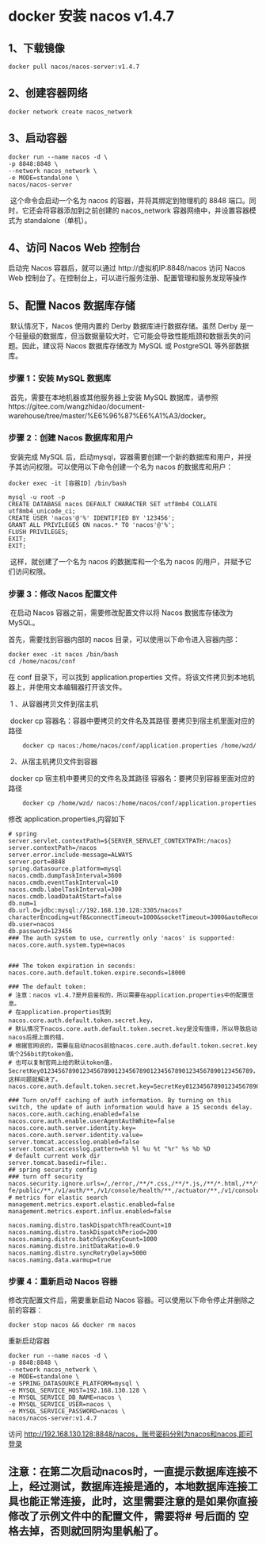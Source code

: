 # docker 安装 nacos v1.4.7

## 1、下载镜像

```shell
docker pull nacos/nacos-server:v1.4.7
```



## 2、创建容器网络

```shell
docker network create nacos_network
```

## 3、启动容器

```shell
docker run --name nacos -d \
-p 8848:8848 \
--network nacos_network \
-e MODE=standalone \
nacos/nacos-server
```

​	这个命令会启动一个名为 nacos 的容器，并将其绑定到物理机的 8848 端口。同时，它还会将容器添加到之前创建的 nacos_network 容器网络中，并设置容器模式为 standalone（单机）。

## 4、访问 Nacos Web 控制台

启动完 Nacos 容器后，就可以通过 http://虚拟机IP:8848/nacos 访问 Nacos Web 控制台了。在控制台上，可以进行服务注册、配置管理和服务发现等操作

## 5、配置 Nacos 数据库存储

​	默认情况下，Nacos 使用内置的 Derby 数据库进行数据存储。虽然 Derby 是一个轻量级的数据库，但当数据量较大时，它可能会导致性能瓶颈和数据丢失的问题。因此，建议将 Nacos 数据库存储改为 MySQL 或 PostgreSQL 等外部数据库。

### 	步骤 1：安装 MySQL 数据库

​	首先，需要在本地机器或其他服务器上安装 MySQL 数据库，请参照https://gitee.com/wangzhidao/document-warehouse/tree/master/%E6%96%87%E6%A1%A3/docker。

### 	步骤 2：创建 Nacos 数据库和用户

​	安装完成 MySQL 后，启动mysql，容器需要创建一个新的数据库和用户，并授予其访问权限。可以使用以下命令创建一个名为 nacos 的数据库和用户：

```shell
docker exec -it [容器ID] /bin/bash
```

```mysql
mysql -u root -p
CREATE DATABASE nacos DEFAULT CHARACTER SET utf8mb4 COLLATE utf8mb4_unicode_ci;
CREATE USER 'nacos'@'%' IDENTIFIED BY '123456';
GRANT ALL PRIVILEGES ON nacos.* TO 'nacos'@'%';
FLUSH PRIVILEGES;
EXIT;
EXIT;
```

​	这样，就创建了一个名为 nacos 的数据库和一个名为 nacos 的用户，并赋予它们访问权限。

### 	步骤 3：修改 Nacos 配置文件

​	在启动 Nacos 容器之前，需要修改配置文件以将 Nacos 数据库存储改为 MySQL。

首先，需要找到容器内部的 nacos 目录，可以使用以下命令进入容器内部：

```shell
docker exec -it nacos /bin/bash
cd /home/nacos/conf
```

在 conf 目录下，可以找到 application.properties 文件。将该文件拷贝到本地机器上，并使用文本编辑器打开该文件。

​	1 、从容器拷贝文件到宿主机

​		docker cp 容器名：容器中要拷贝的文件名及其路径 要拷贝到宿主机里面对应的路径

```shell
	docker cp nacos:/home/nacos/conf/application.properties /home/wzd/
```

​	2、从宿主机拷贝文件到容器

​		docker cp 宿主机中要拷贝的文件名及其路径 容器名：要拷贝到容器里面对应的路径

```shell
	docker cp /home/wzd/ nacos:/home/nacos/conf/application.properties 
```

修改 application.properties,内容如下

```properties
# spring
server.servlet.contextPath=${SERVER_SERVLET_CONTEXTPATH:/nacos}
server.contextPath=/nacos
server.error.include-message=ALWAYS
server.port=8848
spring.datasource.platform=mysql
nacos.cmdb.dumpTaskInterval=3600
nacos.cmdb.eventTaskInterval=10
nacos.cmdb.labelTaskInterval=300
nacos.cmdb.loadDataAtStart=false
db.num=1
db.url.0=jdbc:mysql://192.168.130.128:3305/nacos?characterEncoding=utf8&connectTimeout=1000&socketTimeout=3000&autoReconnect=true&useSSL=false&allowPublicKeyRetrieval=true
db.user=nacos
db.password=123456
### The auth system to use, currently only 'nacos' is supported:
nacos.core.auth.system.type=nacos


### The token expiration in seconds:
nacos.core.auth.default.token.expire.seconds=18000

### The default token:
# 注意：nacos v1.4.7是开启鉴权的，所以需要在application.properties中的配置信息。
# 在application.properties找到nacos.core.auth.default.token.secret.key，
# 默认情况下nacos.core.auth.default.token.secret.key是没有值得，所以导致启动nacos后报上面的错，
# 根据官网说的，需要在启动nacos前给nacos.core.auth.default.token.secret.key填个256bit的token值，
# 也可以复制官网上给的默认token值，SecretKey012345678901234567890123456789012345678901234567890123456789，这样问题就解决了。
nacos.core.auth.default.token.secret.key=SecretKey012345678901234567890123456789012345678901234567890123456789

### Turn on/off caching of auth information. By turning on this switch, the update of auth information would have a 15 seconds delay.
nacos.core.auth.caching.enabled=false
nacos.core.auth.enable.userAgentAuthWhite=false
nacos.core.auth.server.identity.key=
nacos.core.auth.server.identity.value=
server.tomcat.accesslog.enabled=false
server.tomcat.accesslog.pattern=%h %l %u %t "%r" %s %b %D
# default current work dir
server.tomcat.basedir=file:.
## spring security config
### turn off security
nacos.security.ignore.urls=/,/error,/**/*.css,/**/*.js,/**/*.html,/**/*.map,/**/*.svg,/**/*.png,/**/*.ico,/console-fe/public/**,/v1/auth/**,/v1/console/health/**,/actuator/**,/v1/console/server/**
# metrics for elastic search
management.metrics.export.elastic.enabled=false
management.metrics.export.influx.enabled=false

nacos.naming.distro.taskDispatchThreadCount=10
nacos.naming.distro.taskDispatchPeriod=200
nacos.naming.distro.batchSyncKeyCount=1000
nacos.naming.distro.initDataRatio=0.9
nacos.naming.distro.syncRetryDelay=5000
nacos.naming.data.warmup=true
```

### 步骤 4：重新启动 Nacos 容器

修改完配置文件后，需要重新启动 Nacos 容器。可以使用以下命令停止并删除之前的容器：

```shell
docker stop nacos && docker rm nacos
```

重新启动容器

```shell
docker run --name nacos -d \
-p 8848:8848 \
--network nacos_network \
-e MODE=standalone \
-e SPRING_DATASOURCE_PLATFORM=mysql \
-e MYSQL_SERVICE_HOST=192.168.130.128 \
-e MYSQL_SERVICE_DB_NAME=nacos \
-e MYSQL_SERVICE_USER=nacos \
-e MYSQL_SERVICE_PASSWORD=nacos \
nacos/nacos-server:v1.4.7
```

访问 http://192.168.130.128:8848/nacos，账号密码分别为nacos和nacos,即可登录

## 注意：在第二次启动nacos时，一直提示数据库连接不上，经过测试，数据库连接是通的，本地数据库连接工具也能正常连接，此时，这里需要注意的是如果你直接修改了示例文件中的配置文件，需要将# 号后面的 空格去掉，否则就回阴沟里帆船了。
